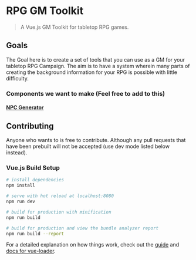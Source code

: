 # RPG GM Toolkit

> A Vue.js GM Toolkit for tabletop RPG games.

## Goals

The Goal here is to create a set of tools that you can use as a GM for your tabletop RPG Campaign. The aim is to have a system wherein many parts of creating the background information for your RPG is possible with little difficulty.

### Components we want to make (Feel free to add to this)

#### [NPC Generator](https://github.com/vandie/rpg-gm-toolkit/projects/1)

## Contributing

Anyone who wants to is free to contribute. Although any pull requests that have been prebuilt will not be accepted (use dev mode listed below instead).

### Vue.js Build Setup

``` bash
# install dependencies
npm install

# serve with hot reload at localhost:8080
npm run dev

# build for production with minification
npm run build

# build for production and view the bundle analyzer report
npm run build --report
```

For a detailed explanation on how things work, check out the [guide](http://vuejs-templates.github.io/webpack/) and [docs for vue-loader](http://vuejs.github.io/vue-loader).
